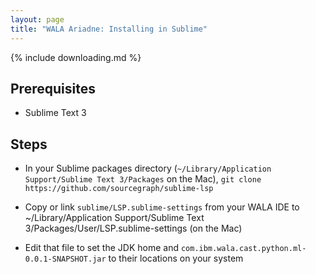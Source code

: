 ```yaml
---
layout: page
title: "WALA Ariadne: Installing in Sublime"
---
```


{% include downloading.md %}

## Prerequisites

* Sublime Text 3

## Steps

* In your Sublime packages directory (`~/Library/Application
Support/Sublime Text 3/Packages` on the Mac), `git clone
https://github.com/sourcegraph/sublime-lsp`

* Copy or link `sublime/LSP.sublime-settings` from your WALA IDE to
  ~/Library/Application Support/Sublime Text 3/Packages/User/LSP.sublime-settings (on the Mac)

* Edit that file to set the JDK home and `com.ibm.wala.cast.python.ml-0.0.1-SNAPSHOT.jar` to their locations on your system

